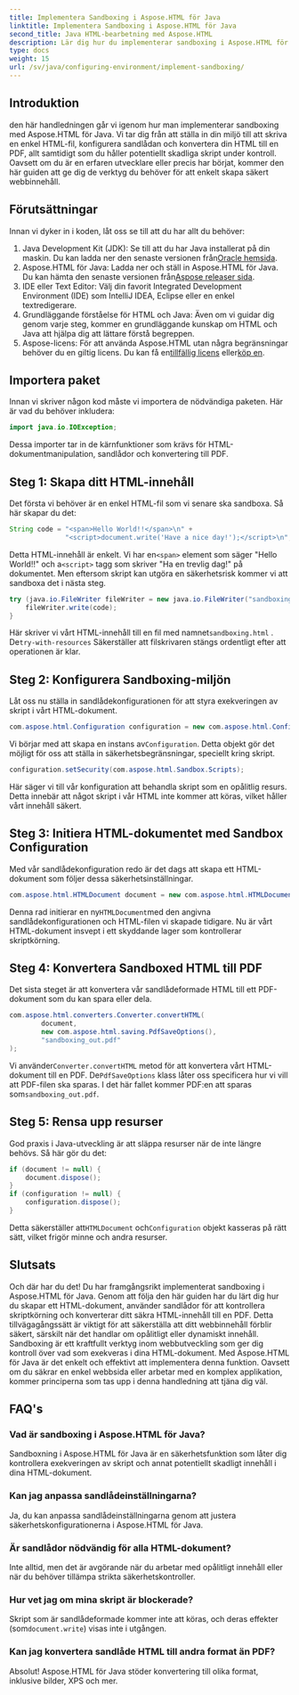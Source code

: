 ```yaml
---
title: Implementera Sandboxing i Aspose.HTML för Java
linktitle: Implementera Sandboxing i Aspose.HTML för Java
second_title: Java HTML-bearbetning med Aspose.HTML
description: Lär dig hur du implementerar sandboxing i Aspose.HTML för Java för att säkert kontrollera skriptkörning i dina HTML-dokument och konvertera dem till PDF.
type: docs
weight: 15
url: /sv/java/configuring-environment/implement-sandboxing/
---
```

## Introduktion
den här handledningen går vi igenom hur man implementerar sandboxing med Aspose.HTML för Java. Vi tar dig från att ställa in din miljö till att skriva en enkel HTML-fil, konfigurera sandlådan och konvertera din HTML till en PDF, allt samtidigt som du håller potentiellt skadliga skript under kontroll. Oavsett om du är en erfaren utvecklare eller precis har börjat, kommer den här guiden att ge dig de verktyg du behöver för att enkelt skapa säkert webbinnehåll.
## Förutsättningar
Innan vi dyker in i koden, låt oss se till att du har allt du behöver:
1.  Java Development Kit (JDK): Se till att du har Java installerat på din maskin. Du kan ladda ner den senaste versionen från[Oracle hemsida](https://www.oracle.com/java/technologies/javase-downloads.html).
2.  Aspose.HTML för Java: Ladda ner och ställ in Aspose.HTML för Java. Du kan hämta den senaste versionen från[Aspose releaser sida](https://releases.aspose.com/html/java/).
3. IDE eller Text Editor: Välj din favorit Integrated Development Environment (IDE) som IntelliJ IDEA, Eclipse eller en enkel textredigerare.
4. Grundläggande förståelse för HTML och Java: Även om vi guidar dig genom varje steg, kommer en grundläggande kunskap om HTML och Java att hjälpa dig att lättare förstå begreppen.
5.  Aspose-licens: För att använda Aspose.HTML utan några begränsningar behöver du en giltig licens. Du kan få en[tillfällig licens](https://purchase.aspose.com/temporary-license/) eller[köp en](https://purchase.aspose.com/buy).

## Importera paket
Innan vi skriver någon kod måste vi importera de nödvändiga paketen. Här är vad du behöver inkludera:
```java
import java.io.IOException;
```
Dessa importer tar in de kärnfunktioner som krävs för HTML-dokumentmanipulation, sandlådor och konvertering till PDF.

## Steg 1: Skapa ditt HTML-innehåll
Det första vi behöver är en enkel HTML-fil som vi senare ska sandboxa. Så här skapar du det:
```java
String code = "<span>Hello World!!</span>\n" +
              "<script>document.write('Have a nice day!');</script>\n";
```
 Detta HTML-innehåll är enkelt. Vi har en`<span>` element som säger "Hello World!!" och a`<script>` tagg som skriver "Ha en trevlig dag!" på dokumentet. Men eftersom skript kan utgöra en säkerhetsrisk kommer vi att sandboxa det i nästa steg.
```java
try (java.io.FileWriter fileWriter = new java.io.FileWriter("sandboxing.html")) {
    fileWriter.write(code);
}
```
Här skriver vi vårt HTML-innehåll till en fil med namnet`sandboxing.html` . De`try-with-resources` Säkerställer att filskrivaren stängs ordentligt efter att operationen är klar.
## Steg 2: Konfigurera Sandboxing-miljön
Låt oss nu ställa in sandlådekonfigurationen för att styra exekveringen av skript i vårt HTML-dokument.
```java
com.aspose.html.Configuration configuration = new com.aspose.html.Configuration();
```
 Vi börjar med att skapa en instans av`Configuration`. Detta objekt gör det möjligt för oss att ställa in säkerhetsbegränsningar, speciellt kring skript.
```java
configuration.setSecurity(com.aspose.html.Sandbox.Scripts);
```
Här säger vi till vår konfiguration att behandla skript som en opålitlig resurs. Detta innebär att något skript i vår HTML inte kommer att köras, vilket håller vårt innehåll säkert.
## Steg 3: Initiera HTML-dokumentet med Sandbox Configuration
Med vår sandlådekonfiguration redo är det dags att skapa ett HTML-dokument som följer dessa säkerhetsinställningar.
```java
com.aspose.html.HTMLDocument document = new com.aspose.html.HTMLDocument("sandboxing.html", configuration);
```
 Denna rad initierar en ny`HTMLDocument`med den angivna sandlådekonfigurationen och HTML-filen vi skapade tidigare. Nu är vårt HTML-dokument insvept i ett skyddande lager som kontrollerar skriptkörning.
## Steg 4: Konvertera Sandboxed HTML till PDF
Det sista steget är att konvertera vår sandlådeformade HTML till ett PDF-dokument som du kan spara eller dela.
```java
com.aspose.html.converters.Converter.convertHTML(
        document,
        new com.aspose.html.saving.PdfSaveOptions(),
        "sandboxing_out.pdf"
);
```
 Vi använder`Converter.convertHTML` metod för att konvertera vårt HTML-dokument till en PDF. De`PdfSaveOptions` klass låter oss specificera hur vi vill att PDF-filen ska sparas. I det här fallet kommer PDF:en att sparas som`sandboxing_out.pdf`.
## Steg 5: Rensa upp resurser
God praxis i Java-utveckling är att släppa resurser när de inte längre behövs. Så här gör du det:
```java
if (document != null) {
    document.dispose();
}
if (configuration != null) {
    configuration.dispose();
}
```
 Detta säkerställer att`HTMLDocument` och`Configuration` objekt kasseras på rätt sätt, vilket frigör minne och andra resurser.

## Slutsats
Och där har du det! Du har framgångsrikt implementerat sandboxing i Aspose.HTML för Java. Genom att följa den här guiden har du lärt dig hur du skapar ett HTML-dokument, använder sandlådor för att kontrollera skriptkörning och konverterar ditt säkra HTML-innehåll till en PDF. Detta tillvägagångssätt är viktigt för att säkerställa att ditt webbinnehåll förblir säkert, särskilt när det handlar om opålitligt eller dynamiskt innehåll.
Sandboxing är ett kraftfullt verktyg inom webbutveckling som ger dig kontroll över vad som exekveras i dina HTML-dokument. Med Aspose.HTML för Java är det enkelt och effektivt att implementera denna funktion. Oavsett om du säkrar en enkel webbsida eller arbetar med en komplex applikation, kommer principerna som tas upp i denna handledning att tjäna dig väl.
## FAQ's
### Vad är sandboxing i Aspose.HTML för Java?
Sandboxning i Aspose.HTML för Java är en säkerhetsfunktion som låter dig kontrollera exekveringen av skript och annat potentiellt skadligt innehåll i dina HTML-dokument.
### Kan jag anpassa sandlådeinställningarna?
Ja, du kan anpassa sandlådeinställningarna genom att justera säkerhetskonfigurationerna i Aspose.HTML för Java.
### Är sandlådor nödvändig för alla HTML-dokument?
Inte alltid, men det är avgörande när du arbetar med opålitligt innehåll eller när du behöver tillämpa strikta säkerhetskontroller.
### Hur vet jag om mina skript är blockerade?
 Skript som är sandlådeformade kommer inte att köras, och deras effekter (som`document.write`) visas inte i utgången.
### Kan jag konvertera sandlåde HTML till andra format än PDF?
Absolut! Aspose.HTML för Java stöder konvertering till olika format, inklusive bilder, XPS och mer.